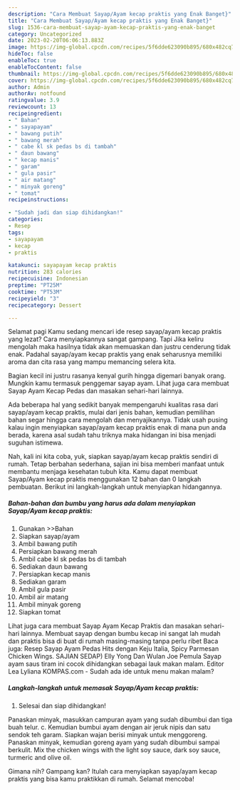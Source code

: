 ```yaml
---
description: "Cara Membuat Sayap/Ayam kecap praktis yang Enak Banget}"
title: "Cara Membuat Sayap/Ayam kecap praktis yang Enak Banget}"
slug: 1536-cara-membuat-sayap-ayam-kecap-praktis-yang-enak-banget
category: Uncategorized
date: 2023-02-20T06:06:13.883Z
image: https://img-global.cpcdn.com/recipes/5f6dde623090b895/680x482cq70/sayapayam-kecap-praktis-foto-resep-utama.jpg
hideToc: false
enableToc: true
enableTocContent: false
thumbnail: https://img-global.cpcdn.com/recipes/5f6dde623090b895/680x482cq70/sayapayam-kecap-praktis-foto-resep-utama.jpg
cover: https://img-global.cpcdn.com/recipes/5f6dde623090b895/680x482cq70/sayapayam-kecap-praktis-foto-resep-utama.jpg
author: Admin
authorAv: notfound
ratingvalue: 3.9
reviewcount: 13
recipeingredient:
- " Bahan"
- " sayapayam"
- " bawang putih"
- " bawang merah"
- " cabe kl sk pedas bs di tambah"
- " daun bawang"
- " kecap manis"
- " garam"
- " gula pasir"
- " air matang"
- " minyak goreng"
- " tomat"
recipeinstructions:

- "Sudah jadi dan siap dihidangkan!"
categories:
- Resep
tags:
- sayapayam
- kecap
- praktis

katakunci: sayapayam kecap praktis 
nutrition: 283 calories
recipecuisine: Indonesian
preptime: "PT25M"
cooktime: "PT53M"
recipeyield: "3"
recipecategory: Dessert

---
```



Selamat pagi Kamu sedang mencari ide resep sayap/ayam kecap praktis yang lezat? Cara menyiapkannya sangat gampang. Tapi Jika keliru mengolah maka hasilnya tidak akan memuaskan dan justru cenderung tidak enak. Padahal sayap/ayam kecap praktis yang enak seharusnya memiliki aroma dan cita rasa yang mampu memancing selera kita.


Bagian kecil ini justru rasanya kenyal gurih hingga digemari banyak orang. Mungkin kamu termasuk penggemar sayap ayam. Lihat juga cara membuat Sayap Ayam Kecap Pedas dan masakan sehari-hari lainnya.

Ada beberapa hal yang sedikit banyak mempengaruhi kualitas rasa dari sayap/ayam kecap praktis, mulai dari jenis bahan, kemudian pemilihan bahan segar hingga cara mengolah dan menyajikannya. Tidak usah pusing kalau ingin menyiapkan sayap/ayam kecap praktis enak di mana pun anda berada, karena asal sudah tahu triknya maka hidangan ini bisa menjadi suguhan istimewa.


Nah, kali ini kita coba, yuk, siapkan sayap/ayam kecap praktis sendiri di rumah. Tetap berbahan sederhana, sajian ini bisa memberi manfaat untuk membantu menjaga kesehatan tubuh kita. Kamu dapat membuat Sayap/Ayam kecap praktis menggunakan 12 bahan dan 0 langkah pembuatan. Berikut ini langkah-langkah untuk menyiapkan hidangannya.

<!--inarticleads1-->

##### Bahan-bahan dan bumbu yang harus ada dalam menyiapkan Sayap/Ayam kecap praktis:

1. Gunakan  &gt;&gt;Bahan
1. Siapkan  sayap/ayam
1. Ambil  bawang putih
1. Persiapkan  bawang merah
1. Ambil  cabe kl sk pedas bs di tambah
1. Sediakan  daun bawang
1. Persiapkan  kecap manis
1. Sediakan  garam
1. Ambil  gula pasir
1. Ambil  air matang
1. Ambil  minyak goreng
1. Siapkan  tomat


Lihat juga cara membuat Sayap Ayam Kecap Praktis dan masakan sehari-hari lainnya. Membuat sayap dengan bumbu kecap ini sangat lah mudah dan praktis bisa di buat di rumah masing-masing tanpa perlu ribet Baca juga: Resep Sayap Ayam Pedas Hits dengan Keju Italia, Spicy Parmesan Chicken Wings. SAJIAN SEDAP) Elly Yong Dan Wulan Joe Pemula Sayap ayam saus tiram ini cocok dihidangkan sebagai lauk makan malam. Editor Lea Lyliana KOMPAS.com - Sudah ada ide untuk menu makan malam? 

<!--inarticleads2-->

##### Langkah-langkah untuk memasak Sayap/Ayam kecap praktis:


1. Selesai dan siap dihidangkan!

Panaskan minyak, masukkan campuran ayam yang sudah dibumbui dan tiga buah telur. c. Kemudian bumbui ayam dengan air jeruk nipis dan satu sendok teh garam. Siapkan wajan berisi minyak untuk menggoreng. Panaskan minyak, kemudian goreng ayam yang sudah dibumbui sampai berkulit. Mix the chicken wings with the light soy sauce, dark soy sauce, turmeric and olive oil. 

Gimana nih? Gampang kan? Itulah cara menyiapkan sayap/ayam kecap praktis yang bisa kamu praktikkan di rumah. Selamat mencoba!
